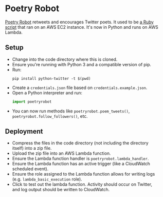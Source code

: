 # Poetry Robot

[Poetry Robot](https://twitter.com/poetryrobot) retweets and encourages Twitter poets. It used to be [a Ruby script](https://github.com/annejohnson/poetryrobot) that ran on an AWS EC2 instance. It's now in Python and runs on AWS Lambda.

## Setup

- Change into the code directory where this is cloned.
- Ensure you're running with Python 3 and a compatible version of pip.
- Run:
  ```
  pip install python-twitter -t $(pwd)
  ```
- Create a `credentials.json` file based on `credentials.example.json`.
- Open a Python interpreter and run:
  ```python
  import poetryrobot
  ```
- You can now run methods like `poetryrobot.poem_tweets()`, `poetryrobot.follow_followers()`, etc.

## Deployment

- Compress the files in the code directory (not including the directory itself) into a zip file.
- Upload the zip file into an AWS Lambda function.
- Ensure the Lambda function handler is `poetryrobot.lambda_handler`.
- Ensure the Lambda function has an active trigger (like a CloudWatch scheduled event).
- Ensure the role assigned to the Lambda function allows for writing logs (e.g. `lambda_basic_execution` role).
- Click to test out the lambda function. Activity should occur on Twitter, and log output should be written to CloudWatch.
